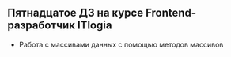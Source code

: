 ## Пятнадцатое ДЗ на курсе Frontend-разработчик ITlogia
* Работа с массивами данных с помощью методов массивов